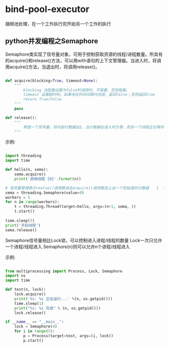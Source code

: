 # bind-pool-executor

捆绑池处理，在一个工作执行完开始另一个工作的执行

## python并发编程之Semaphore

Semaphore类实现了信号量对象，可用于控制获取资源的线程/进程数量。所具有的acquire()和release()方法，可以用with语句的上下文管理器。当进入时，将调用acquire()方法，当退出时，将调用release()。

```python

def acquire(blocking=True, timeout=None):
    """
        blocking 当阻塞设置为false时调用时，不阻塞，否则阻塞。
        timeout 设置超时秒。如果未在时间间隔内完成，返回false；否则返回true
        return True/False
    """
    pass

def release():
    """
        释放一个信号量，将内部计数器加1。当计数器在进入时为零，而另一个线程正在等待它,若要再次大于零，请唤醒该线程
    """
```

示例:

```python

import threading 
import time 

def hello(n, sema):
    sema.acquire()
    print('调用线程 {0}'.format(n))

# 信号量管理表示realse()调用数减去acquire()调用数加上去一个初始值的计数器　　1　-　5　+　0　＝　-4　
sema = threading.Semaphore(value=0)
workers = 5
for n in range(workers):
    t = threading.Thread(target=hello, args=(n+1, sema, ))
    t.start()
 
time.sleep(3)
print('开启线程')
sema.release()
```

Semaphore信号量相比Lock锁，可以控制进入进程/线程的数量
Lock一次只允许一个进程/线程进入
Semaphore(n)则可以允许n个进程/线程进入

示例:

```python

from multiprocessing import Process, Lock, Semaphore
import os 
import time 

def test(n, lock):
    lock.acquire()
    print('%s: %s 正在运行...' %(n, os.getpid()))
    time.sleep(1)
    print("%s: %s 完成" % (n, os.getpid()))
    lock.release()

if __name__ == "__main__":
    lock = Semaphore(4)
    for i in range(5):
        p = Process(target=test, args=(i, lock))
        p.start()
```